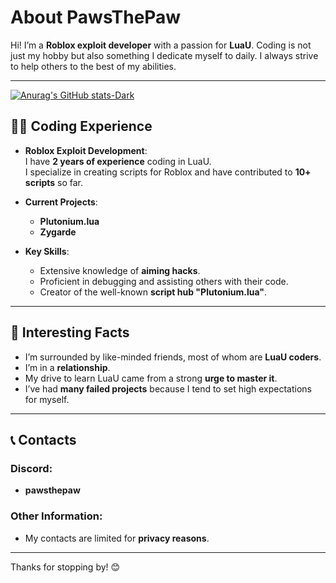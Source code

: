 # About PawsThePaw

Hi! I’m a **Roblox exploit developer** with a passion for **LuaU**. Coding is not just my hobby but also something I dedicate myself to daily. I always strive to help others to the best of my abilities.

---
[![Anurag's GitHub stats-Dark](https://github-readme-stats.vercel.app/api?username=anuraghazra&show_icons=true&theme=dark#gh-dark-mode-only)](https://github.com/anuraghazra/github-readme-stats#gh-dark-mode-only)

## 🧑‍💻 **Coding Experience**

- **Roblox Exploit Development**:  
  I have **2 years of experience** coding in LuaU.  
  I specialize in creating scripts for Roblox and have contributed to **10+ scripts** so far.

- **Current Projects**:  
  - **Plutonium.lua**  
  - **Zygarde**

- **Key Skills**:  
  - Extensive knowledge of **aiming hacks**.  
  - Proficient in debugging and assisting others with their code.  
  - Creator of the well-known **script hub "Plutonium.lua"**.

---

## 🔎 **Interesting Facts**

- I’m surrounded by like-minded friends, most of whom are **LuaU coders**.  
- I’m in a **relationship**.  
- My drive to learn LuaU came from a strong **urge to master it**.  
- I’ve had **many failed projects** because I tend to set high expectations for myself.  

---

## 📞 **Contacts**

### Discord:  
- **pawsthepaw**

### Other Information:  
- My contacts are limited for **privacy reasons**.

---

Thanks for stopping by! 😊
